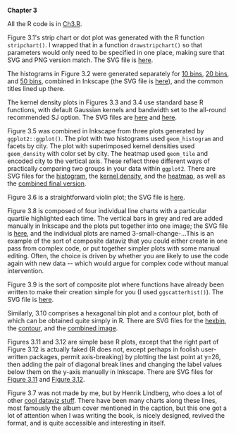 **Chapter 3**

All the R code is in [Ch3.R](Ch3.R).

Figure 3.1's strip chart or dot plot was generated with the R function `stripchart()`. I wrapped that in a function `drawstripchart()` so that parameters would only need to be specified in one place, making sure that SVG and PNG version match. The SVG file is [here](3-stripchart-dotplot.svg).

The histograms in Figure 3.2 were generated separately for [10 bins](3-histogram-10.svg), [20 bins](3-histogram-20.svg), and [50 bins](3-histogram-50.svg), combined in Inkscape (the SVG file is [here](3-histogram.svg)), and the common titles lined up there.

The kernel density plots in Figures 3.3 and 3.4 use standard base R functions, with default Gaussian kernels and bandwidth set to the all-round recommended SJ option. The SVG files are [here](3-kernel.svg) and [here](3-kernel-log.svg).

Figure 3.5 was combined in Inkscape from three plots generated by `ggplot2::ggplot()`. The plot with two histograms used `geom_histogram` and facets by city. The plot with superimposed kernel densities used `geom_density` with color set by city. The heatmap used `geom_tile` and encoded city to the vertical axis. These reflect three different ways of practically comparing two groups in your data within `ggplot2`. There are SVG files for the [histogram](3-compare-histo.svg), the [kernel density](3-compare-kernel.svg), and the [heatmap](3-compare-heatmap.svg), as well as the [combined final version](3-compare.svg).

Figure 3.6 is a straightforward violin plot; the SVG file is [here](3-violin.svg).

Figure 3.8 is composed of four individual line charts with a particular quartile highlighted each time. The vertical bars in grey and red are added manually in Inkscape and the plots put together into one image; the SVG file is [here](3-small-change.svg), and the individual plots are named 3-small-change-...This is an example of the sort of composite dataviz that you could either create in one pass from complex code, or put together simpler plots with some manual editing. Often, the choice is driven by whether you are likely to use the code again with new data -- which would argue for complex code without manual intervention.

Figure 3.9 is the sort of composite plot where functions have already been written to make their creation simple for you (I used `ggscatterhist()`). The SVG file is [here](3-iris-marginal.svg).

Similarly, 3.10 comprises a hexagonal bin plot and a contour plot, both of which can be obtained quite simply in R. There are SVG files for the [hexbin](3-iris-hexbin.svg), the [contour](3-iris-contour.svg), and the [combined image](3-iris-hexbin-contour.svg).

Figures 3.11 and 3.12 are simple base R plots, except that the right part of Figure 3.12 is actually faked (R does not, except perhaps in foolish user-written packages, permit axis-breaking) by plotting the last point at y=26, then adding the pair of diagonal break lines and changing the label values below them on the y-axis manually in Inkscape. There are SVG files for [Figure 3.11](3-abuse1.svg) and [Figure 3.12](3-abuse2.svg).

Figure 3.7 was not made by me, but by Henrik Lindberg, who does a lot of other [cool dataviz stuff](https://github.com/halhen/viz-pub). There have been many charts along these lines, most famously the album cover mentioned in the caption, but this one got a lot of attention when I was writing the book, is nicely designed, revived the format, and is quite accessible and interesting in itself.
